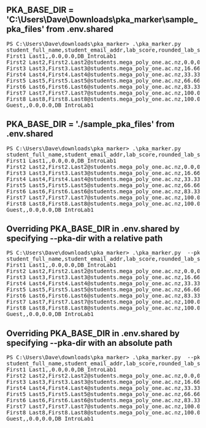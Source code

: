 
## PKA_BASE_DIR = 'C:\Users\Dave\Downloads\pka_marker\sample_pka_files' from .env.shared
<pre>
PS C:\Users\Dave\downloads\pka_marker> .\pka_marker.py
student_full_name,student_email_addr,lab_score,rounded_lab_score,lab_id
First1 Last1,,0.0,0.0,DB_IntroLab1
First2 Last2,First2.Last2@students.mega_poly_one.ac.nz,0.0,0.0,DB_IntroLab1
First3 Last3,First3.Last3@students.mega_poly_one.ac.nz,16.6667,16.7,DB_IntroLab1
First4 Last4,First4.Last4@students.mega_poly_one.ac.nz,33.3333,33.3,DB_IntroLab1
First5 Last5,First5.Last5@students.mega_poly_one.ac.nz,66.6667,66.7,DB_IntroLab1
First6 Last6,First6.Last6@students.mega_poly_one.ac.nz,83.3333,83.3,DB_IntroLab1
First7 Last7,First7.Last7@students.mega_poly_one.ac.nz,100.0,100.0,DB_IntroLab1
First8 Last8,First8.Last8@students.mega_poly_one.ac.nz,100.0,100.0,DB_IntroLab1-2024
Guest,,0.0,0.0,DB_IntroLab1
</pre>

## PKA_BASE_DIR = './sample_pka_files' from .env.shared
<pre>
PS C:\Users\Dave\downloads\pka_marker> .\pka_marker.py
student_full_name,student_email_addr,lab_score,rounded_lab_score,lab_id
First1 Last1,,0.0,0.0,DB_IntroLab1
First2 Last2,First2.Last2@students.mega_poly_one.ac.nz,0.0,0.0,DB_IntroLab1
First3 Last3,First3.Last3@students.mega_poly_one.ac.nz,16.6667,16.7,DB_IntroLab1
First4 Last4,First4.Last4@students.mega_poly_one.ac.nz,33.3333,33.3,DB_IntroLab1
First5 Last5,First5.Last5@students.mega_poly_one.ac.nz,66.6667,66.7,DB_IntroLab1
First6 Last6,First6.Last6@students.mega_poly_one.ac.nz,83.3333,83.3,DB_IntroLab1
First7 Last7,First7.Last7@students.mega_poly_one.ac.nz,100.0,100.0,DB_IntroLab1
First8 Last8,First8.Last8@students.mega_poly_one.ac.nz,100.0,100.0,DB_IntroLab1-2024
Guest,,0.0,0.0,DB_IntroLab1
</pre>

## Overriding PKA_BASE_DIR in .env.shared by specifying --pka-dir with a relative path
<pre>
PS C:\Users\Dave\downloads\pka_marker> .\pka_marker.py  --pka-dir .\sample_pka_files
student_full_name,student_email_addr,lab_score,rounded_lab_score,lab_id
First1 Last1,,0.0,0.0,DB_IntroLab1
First2 Last2,First2.Last2@students.mega_poly_one.ac.nz,0.0,0.0,DB_IntroLab1
First3 Last3,First3.Last3@students.mega_poly_one.ac.nz,16.6667,16.7,DB_IntroLab1
First4 Last4,First4.Last4@students.mega_poly_one.ac.nz,33.3333,33.3,DB_IntroLab1
First5 Last5,First5.Last5@students.mega_poly_one.ac.nz,66.6667,66.7,DB_IntroLab1
First6 Last6,First6.Last6@students.mega_poly_one.ac.nz,83.3333,83.3,DB_IntroLab1
First7 Last7,First7.Last7@students.mega_poly_one.ac.nz,100.0,100.0,DB_IntroLab1
First8 Last8,First8.Last8@students.mega_poly_one.ac.nz,100.0,100.0,DB_IntroLab1-2024
Guest,,0.0,0.0,DB_IntroLab1
</pre> 

## Overriding PKA_BASE_DIR in .env.shared by specifying --pka-dir with an absolute path
<pre>
PS C:\Users\Dave\downloads\pka_marker> .\pka_marker.py  --pka-dir c:\users\dave\downloads\pka_marker\sample_pka_files
student_full_name,student_email_addr,lab_score,rounded_lab_score,lab_id
First1 Last1,,0.0,0.0,DB_IntroLab1
First2 Last2,First2.Last2@students.mega_poly_one.ac.nz,0.0,0.0,DB_IntroLab1
First3 Last3,First3.Last3@students.mega_poly_one.ac.nz,16.6667,16.7,DB_IntroLab1
First4 Last4,First4.Last4@students.mega_poly_one.ac.nz,33.3333,33.3,DB_IntroLab1
First5 Last5,First5.Last5@students.mega_poly_one.ac.nz,66.6667,66.7,DB_IntroLab1
First6 Last6,First6.Last6@students.mega_poly_one.ac.nz,83.3333,83.3,DB_IntroLab1
First7 Last7,First7.Last7@students.mega_poly_one.ac.nz,100.0,100.0,DB_IntroLab1
First8 Last8,First8.Last8@students.mega_poly_one.ac.nz,100.0,100.0,DB_IntroLab1-2024
Guest,,0.0,0.0,DB_IntroLab1
</pre>

